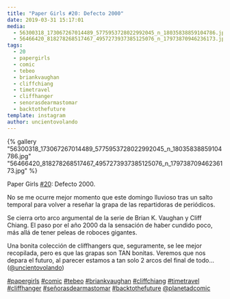 ```yaml
---
title: "Paper Girls #20: Defecto 2000"
date: 2019-03-31 15:17:01
media: 
  - 56300318_173067267014489_5775953728022992045_n_18035838859104786.jpg
  - 56466420_818278268517467_4957273937385125076_n_17973870946236173.jpg
tags: 
  - 20
  - papergirls
  - comic
  - tebeo
  - briankvaughan
  - cliffchiang
  - timetravel
  - cliffhanger
  - senorasdearmastomar
  - backtothefuture
template: instagram
author: uncientovolando
---
```


{% gallery "56300318_173067267014489_5775953728022992045_n_18035838859104786.jpg" "56466420_818278268517467_4957273937385125076_n_17973870946236173.jpg" %}

Paper Girls [#20](/etiquetas/20): Defecto 2000.

No se me ocurre mejor momento que este domingo lluvioso tras un salto temporal para volver a reseñar la grapa de las repartidoras de periódicos.

Se cierra orto arco argumental de la serie de Brian K. Vaughan y Cliff Chiang. El paso por el año 2000 da la sensación de haber cundido poco, más allá de tener peleas de roboces gigantes.

Una bonita colección de cliffhangers que, seguramente, se lee mejor recopilada, pero es que las grapas son TAN bonitas.
Veremos que nos depara el futuro, al parecer estamos a tan solo 2 arcos del final de todo... ([@uncientovolando](https://instagram.com/uncientovolando))

[#papergirls](/etiquetas/papergirls) [#comic](/etiquetas/comic) [#tebeo](/etiquetas/tebeo) [#briankvaughan](/etiquetas/briankvaughan) [#cliffchiang](/etiquetas/cliffchiang) [#timetravel](/etiquetas/timetravel) [#cliffhanger](/etiquetas/cliffhanger) [#señorasdearmastomar](/etiquetas/senorasdearmastomar) [#backtothefuture](/etiquetas/backtothefuture) [@planetadcomic](https://instagram.com/planetadcomic)
